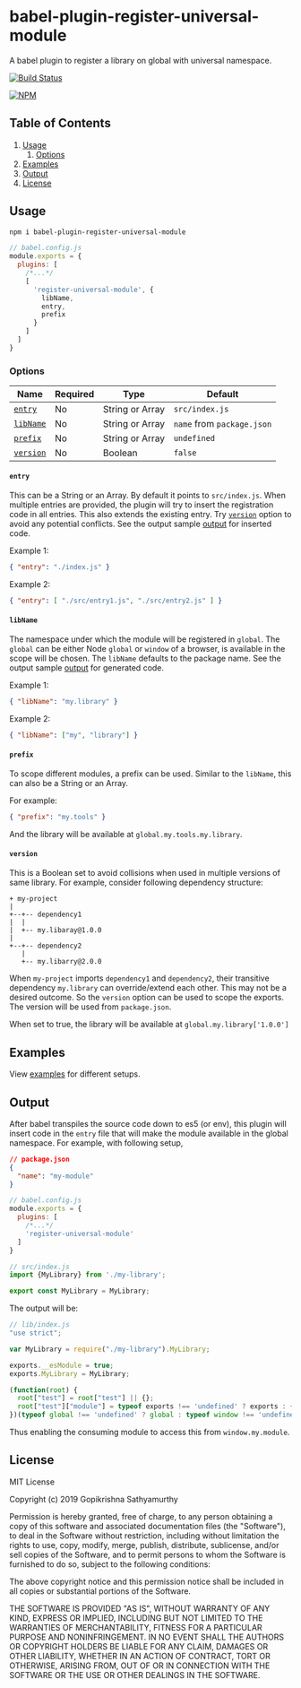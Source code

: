 # babel-plugin-register-universal-module

A babel plugin to register a library on global with universal namespace.

[![Build Status](https://travis-ci.org/Gopikrishna19/babel-plugin-register-universal-module.svg?branch=master)](https://travis-ci.org/Gopikrishna19/babel-plugin-register-universal-module)

[![NPM](https://nodei.co/npm/express.png)](https://www.npmjs.com/package/babel-plugin-register-universal-module)

## Table of Contents

1. [Usage](#usage)
    1. [Options](#options)
1. [Examples](#examples)
1. [Output](#output)
1. [License](#license)

## Usage

```bash
npm i babel-plugin-register-universal-module
```

```javascript
// babel.config.js
module.exports = {
  plugins: [
    /*...*/
    [
      'register-universal-module', {
        libName,
        entry,
        prefix
      }
    ]
  ]
}
```

### Options

| Name | Required | Type | Default |
|---|---|---|---|
| [`entry`](#entry) | No | String or Array | `src/index.js` |
| [`libName`](#libname) | No | String or Array | `name` from `package.json` |
| [`prefix`](#prefix) | No | String or Array | `undefined` |
| [`version`](#version) | No | Boolean | `false` |

#### `entry`

This can be a String or an Array. By default it points to `src/index.js`. When multiple entries are provided, the plugin will try to
insert the registration code in all entries. This also extends the existing entry. Try [`version`](#version) option to avoid any
potential conflicts. See the output sample [output](#output) for inserted code.

Example 1:
```json
{ "entry": "./index.js" }
```

Example 2:
```json
{ "entry": [ "./src/entry1.js", "./src/entry2.js" ] }
```

#### `libName`

The namespace under which the module will be registered in `global`. The `global` can be either Node `global` or `window` of a browser,
is available in the scope will be chosen. The `libName` defaults to the package name. See the output sample [output](#output) for generated code.

Example 1:
```json
{ "libName": "my.library" }
```

Example 2:
```json
{ "libName": ["my", "library"] }
```

#### `prefix`

To scope different modules, a prefix can be used. Similar to the `libName`, this can also be a String or an Array.

For example:
```json
{ "prefix": "my.tools" }
```

And the library will be available at `global.my.tools.my.library`.

#### `version`

This is a Boolean set to avoid collisions when used in multiple versions of same library. For example, consider following dependency structure:

```
+ my-project
|
+--+-- dependency1
|  |
|  +-- my.libaray@1.0.0
|
+--+-- dependency2
   |
   +-- my.libarry@2.0.0
``` 

When `my-project` imports `dependency1` and `dependency2`, their transitive dependency `my.library` can override/extend each other. This may not be
a desired outcome. So the `version` option can be used to scope the exports. The version will be used from `package.json`.

When set to true, the library will be available at `global.my.library['1.0.0']`

## Examples

View [examples](examples) for different setups.

## Output

After babel transpiles the source code down to es5 (or env), this plugin will insert code in the `entry` file that will make the module 
available in the global namespace. For example, with following setup,

```json
// package.json
{
  "name": "my-module"
}
```
```javascript
// babel.config.js
module.exports = {
  plugins: [
    /*...*/
    'register-universal-module'
  ]
}
```
```javascript
// src/index.js
import {MyLibrary} from './my-library';

export const MyLibrary = MyLibrary;
```

The output will be:
```javascript
// lib/index.js
"use strict";

var MyLibrary = require("./my-library").MyLibrary;

exports.__esModule = true;
exports.MyLibrary = MyLibrary;

(function(root) {
  root["test"] = root["test"] || {};
  root["test"]["module"] = typeof exports !== 'undefined' ? exports : {};
})(typeof global !== 'undefined' ? global : typeof window !== 'undefined' ? window : this)
```

Thus enabling the consuming module to access this from `window.my.module`.

## License

MIT License

Copyright (c) 2019 Gopikrishna Sathyamurthy

Permission is hereby granted, free of charge, to any person obtaining a copy of this software and associated documentation files (the "Software"), to deal in the Software without restriction, including without limitation the rights to use, copy, modify, merge, publish, distribute, sublicense, and/or sell copies of the Software, and to permit persons to whom the Software is furnished to do so, subject to the following conditions:

The above copyright notice and this permission notice shall be included in all copies or substantial portions of the Software.

THE SOFTWARE IS PROVIDED "AS IS", WITHOUT WARRANTY OF ANY KIND, EXPRESS OR IMPLIED, INCLUDING BUT NOT LIMITED TO THE WARRANTIES OF MERCHANTABILITY, FITNESS FOR A PARTICULAR PURPOSE AND NONINFRINGEMENT. IN NO EVENT SHALL THE AUTHORS OR COPYRIGHT HOLDERS BE LIABLE FOR ANY CLAIM, DAMAGES OR OTHER LIABILITY, WHETHER IN AN ACTION OF CONTRACT, TORT OR OTHERWISE, ARISING FROM, OUT OF OR IN CONNECTION WITH THE SOFTWARE OR THE USE OR OTHER DEALINGS IN THE SOFTWARE.
